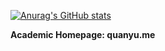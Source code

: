 [![Anurag's GitHub stats](https://github-readme-stats.vercel.app/api?username=quanyumath)](https://github.com/quanyumath/github-readme-stats)

**Academic Homepage: quanyu.me**
